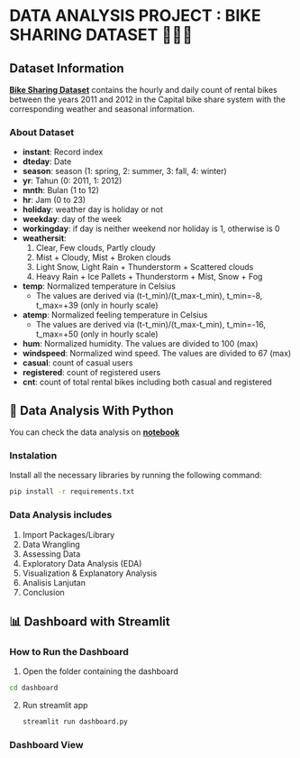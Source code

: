 # DATA ANALYSIS PROJECT : BIKE SHARING DATASET 🚴🏻‍♀️

## Dataset Information
[**Bike Sharing Dataset**](https://www.kaggle.com/datasets/lakshmi25npathi/bike-sharing-dataset) contains the hourly and daily count of rental bikes between the years 2011 and 2012 in the Capital bike share system with the corresponding weather and seasonal information.

### About Dataset
- **instant**: Record index  
- **dteday**: Date  
- **season**: season (1: spring, 2: summer, 3: fall, 4: winter)  
- **yr**: Tahun (0: 2011, 1: 2012)  
- **mnth**: Bulan (1 to 12)  
- **hr**: Jam (0 to 23)  
- **holiday**: weather day is holiday or not
- **weekday**: day of the week
- **workingday**: if day is neither weekend nor holiday is 1, otherwise is 0
- **weathersit**:  
  1. Clear, Few clouds, Partly cloudy  
  2. Mist + Cloudy, Mist + Broken clouds  
  3. Light Snow, Light Rain + Thunderstorm + Scattered clouds  
  4. Heavy Rain + Ice Pallets + Thunderstorm + Mist, Snow + Fog  
- **temp**: Normalized temperature in Celsius
  - The values are derived via (t-t_min)/(t_max-t_min), t_min=-8, t_max=+39 (only in hourly scale)
- **atemp**: Normalized feeling temperature in Celsius
  - The values are derived via (t-t_min)/(t_max-t_min), t_min=-16, t_max=+50 (only in hourly scale)
- **hum**: Normalized humidity. The values are divided to 100 (max)
- **windspeed**: Normalized wind speed. The values are divided to 67 (max)
- **casual**: count of casual users
- **registered**: count of registered users 
- **cnt**: count of total rental bikes including both casual and registered


## 📝 Data Analysis With Python
You can check the data analysis on [**notebook**](https://github.com/srinamira/Bike_Analysis/blob/main/submission/notebook.ipynb)

### Instalation
Install all the necessary libraries by running the following command:
   ```bash
   pip install -r requirements.txt
   ```

### Data Analysis includes
1. Import Packages/Library
2. Data Wrangling
3. Assessing Data
4. Exploratory Data Analysis (EDA)
5. Visualization & Explanatory Analysis
6. Analisis Lanjutan
7. Conclusion


## 📊 Dashboard with Streamlit
### How to Run the Dashboard
1.  Open the folder containing the dashboard
   ```bash
   cd dashboard
   ```
2. Run streamlit app
   ```bash
   streamlit run dashboard.py
   ```
### Dashboard View



